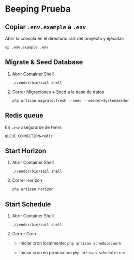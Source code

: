 # Beeping Prueba

## Copiar `.env.example` a `.env`
Abrir la consola en el directorio raiz del proyecto y ejecutar:

`cp .env.example .env`

## Migrate & Seed Database
1. Abrir Container Shell

    `./vendor/bin/sail shell`

2. Correr Migraciones + Seed a la base de datos

    `php artisan migrate:fresh --seed --seeder=SystemSeeder`

## Redis queue
En `.env` asegurarse de tener:

`QUEUE_CONNECTION=redis`

## Start Horizon
1. Abrir Container Shell

   `./vendor/bin/sail shell`

2. Correr Horizon

   `php artisan horizon`

## Start Schedule
1. Abrir Container Shell

   `./vendor/bin/sail shell`

2. Correr Cron
   - Iniciar cron localmente:
       `php artisan schedule:work`

    - Iniciar cron en producción
    `php artisan schedule:run`
